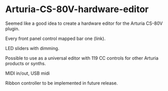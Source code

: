 # Arturia-CS-80V-hardware-editor
Seemed like a good idea to create a hardware editor for the Arturia CS-80V plugin. 

Every front panel control mapped bar one (link).

LED sliders with dimming.

Possible to use as a universal editor with 119 CC controls for other Arturia products or synths.

MIDI in/out, USB midi

Ribbon controller to be implemented in future release.
